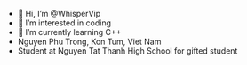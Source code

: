 - 👋 Hi, I’m @WhisperVip
- 👀 I’m interested in coding
- 🌱 I’m currently learning C++
- Nguyen Phu Trong, Kon Tum, Viet Nam
- Student at Nguyen Tat Thanh High School for gifted student

<!---
WhisperVip/WhisperVip is a ✨ special ✨ repository because its `README.md` (this file) appears on your GitHub profile.
You can click the Preview link to take a look at your changes.
--->
